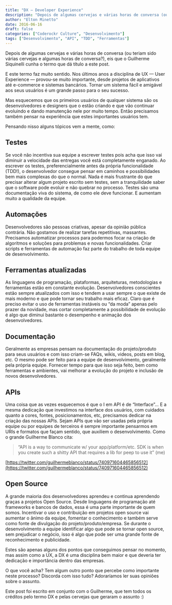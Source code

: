 ```yaml
---
title: "DX — Developer Experience"
description: "Depois de algumas cervejas e várias horas de conversa (ou teriam sido várias cervejas e algumas horas de conversa?), eis que o Guilherme Siquinelli cunha o termo..."
author: "Elton Minetto"
date: 2016-06-16
draft: false
categories: ["Coderockr Culture", "Desenvolvimento"]
tags: ["Desenvolvimento", "API", "TDD", "Ferramentas"]
---
```


Depois de algumas cervejas e várias horas de conversa (ou teriam sido várias cervejas e algumas horas de conversa?), eis que o Guilherme Siquinelli cunha o termo que dá título a este post.

E este termo faz muito sentido. Nos últimos anos a disciplina de UX — User Experience — provou-se muito importante, desde projetos de aplicativos até e-commerce e sistemas bancários. Tornar um sistema fácil e amigável aos seus usuários é um grande passo para o seu sucesso.

Mas esquecemos que os primeiros usuários de qualquer sistema são os desenvolvedores e designers que o estão criando e que vão continuar evoluindo e dando manutenção nele por muito tempo. Então precisamos também pensar na experiência que estes importantes usuários tem.

Pensando nisso alguns tópicos vem a mente, como:

## Testes

Se você não incentiva sua equipe a escrever testes pois acha que isso vai diminuir a velocidade das entregas você está completamente enganado. Ao escrever os testes, preferencialmente antes da própria funcionalidade (TDD!), o desenvolvedor consegue pensar em caminhos e possibilidades bem mais complexas do que o normal. Nada é mais frustrante do que precisar alterar algum projeto escrito sem testes, sem a tranquilidade saber que o software pode evoluir e não quebrar no processo. Testes são uma documentação viva do sistema, de como ele deve funcionar. E aumentam muito a qualidade da equipe.

## Automações

Desenvolvedores são pessoas criativas, apesar da opinião pública contrária. Não gostamos de realizar tarefas repetitivas, massantes. Precisamos automatizar processos para podermos focar na criação de algoritmos e soluções para problemas e novas funcionalidades. Criar scripts e ferramentas de automação faz parte do trabalho de toda equipe de desenvolvimento.

## Ferramentas atualizadas

As linguagens de programação, plataformas, arquiteturas, metodologias e ferramentas estão em constante evolução. Desenvolvedores conscientes estão sempre atualizados com isso e tendem a usar sempre o que existe de mais moderno e que pode tornar seu trabalho mais eficaz. Claro que é preciso evitar o uso de ferramentas instáveis ou “da moda” apenas pelo prazer da novidade, mas cortar completamente a possibilidade de evolução é algo que diminui bastante o desempenho e animação dos desenvolvedores.

## Documentação

Geralmente as empresas pensam na documentação do projeto/produto para seus usuários e com isso criam-se FAQs, wikis, videos, posts em blog, etc. O mesmo pode ser feito para a equipe de desenvolvimento, geralmente pela própria equipe. Fornecer tempo para que isso seja feito, bem como ferramentas e ambientes, vai melhorar a evolução do projeto e inclusão de novos desenvolvedores.

## APIs

Uma coisa que as vezes esquecemos é que o I em API é de “Interface”… E a mesma dedicação que investimos na interface dos usuários, com cuidados quanto a cores, fontes, posicionamentos, etc, precisamos dedicar na criação das nossas APIs. Sejam APIs que vão ser usadas pela própria equipe ou por equipes de terceiros é sempre importante pensarmos em URIs e formatos que façam sentido, que auxiliem o desenvolvimento. Como o grande Guilherme Blanco cita:

> “API is a way to communicate w/ your app/platform/etc. SDK is when you create such a shitty API that requires a lib for peep to use it” (me)

[https://twitter.com/guilhermeblanco/status/740971604465856512](https://twitter.com/guilhermeblanco/status/740971604465856512)

## Open Source

A grande maioria dos desenvolvedores aprendeu e continua aprendendo graças a projetos Open Source. Desde linguagens de programação até frameworks e bancos de dados, essa é uma parte importante de quem somos. Incentivar o uso e contribuição em projetos open source vai aumentar o ânimo da equipe, fomentar o conhecimento e também serve como fonte de divulgação do projeto/produto/empresa. Se durante o desenvolvimento a equipe identificar algo que pode se tornar open source, sem prejudicar o negócio, isso é algo que pode ser uma grande fonte de reconhecimento e publicidade.

Estes são apenas alguns dos pontos que conseguimos pensar no momento, mas assim como a UX, a DX é uma disciplina bem maior e que deveria ter dedicação e importância dentro das empresas.

O que você acha? Tem algum outro ponto que percebe como importante neste processo? Discorda com isso tudo? Adoraríamos ler suas opiniões sobre o assunto.

Este post foi escrito em conjunto com o Guilherme, que tem todos os créditos pelo termo DX e pelas cervejas que geraram o assunto :)
